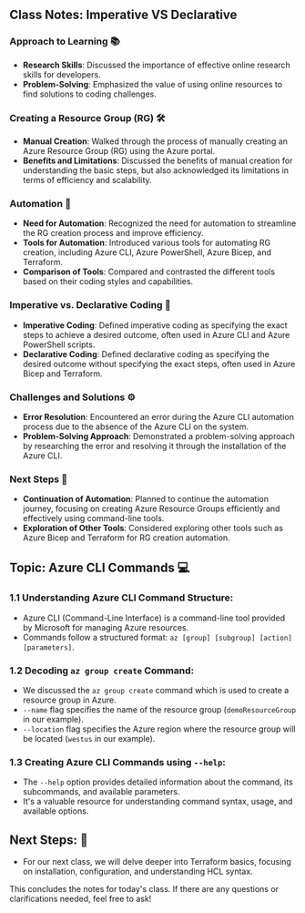 ## Class Notes: Imperative VS Declarative

### Approach to Learning 📚

- **Research Skills**: Discussed the importance of effective online research skills for developers.
- **Problem-Solving**: Emphasized the value of using online resources to find solutions to coding challenges.

### Creating a Resource Group (RG) 🛠️

- **Manual Creation**: Walked through the process of manually creating an Azure Resource Group (RG) using the Azure portal.
- **Benefits and Limitations**: Discussed the benefits of manual creation for understanding the basic steps, but also acknowledged its limitations in terms of efficiency and scalability.

### Automation 🤖

- **Need for Automation**: Recognized the need for automation to streamline the RG creation process and improve efficiency.
- **Tools for Automation**: Introduced various tools for automating RG creation, including Azure CLI, Azure PowerShell, Azure Bicep, and Terraform.
- **Comparison of Tools**: Compared and contrasted the different tools based on their coding styles and capabilities.

### Imperative vs. Declarative Coding 🧭

- **Imperative Coding**: Defined imperative coding as specifying the exact steps to achieve a desired outcome, often used in Azure CLI and Azure PowerShell scripts.
- **Declarative Coding**: Defined declarative coding as specifying the desired outcome without specifying the exact steps, often used in Azure Bicep and Terraform.

### Challenges and Solutions ⚙️

- **Error Resolution**: Encountered an error during the Azure CLI automation process due to the absence of the Azure CLI on the system.
- **Problem-Solving Approach**: Demonstrated a problem-solving approach by researching the error and resolving it through the installation of the Azure CLI.

### Next Steps 🚀

- **Continuation of Automation**: Planned to continue the automation journey, focusing on creating Azure Resource Groups efficiently and effectively using command-line tools.
- **Exploration of Other Tools**: Considered exploring other tools such as Azure Bicep and Terraform for RG creation automation.

## Topic: Azure CLI Commands 💻

### 1.1 Understanding Azure CLI Command Structure:

- Azure CLI (Command-Line Interface) is a command-line tool provided by Microsoft for managing Azure resources.
- Commands follow a structured format: `az [group] [subgroup] [action] [parameters]`.

### 1.2 Decoding `az group create` Command:

- We discussed the `az group create` command which is used to create a resource group in Azure.
- `--name` flag specifies the name of the resource group (`demoResourceGroup` in our example).
- `--location` flag specifies the Azure region where the resource group will be located (`westus` in our example).

### 1.3 Creating Azure CLI Commands using `--help`:

- The `--help` option provides detailed information about the command, its subcommands, and available parameters.
- It's a valuable resource for understanding command syntax, usage, and available options.
  
## Next Steps: 🚀

- For our next class, we will delve deeper into Terraform basics, focusing on installation, configuration, and understanding HCL syntax.

This concludes the notes for today's class. If there are any questions or clarifications needed, feel free to ask!